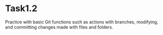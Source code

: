 # Task1.2

Practice with basic Git functions such as actions with branches, modifying, and committing changes made with files and folders. 
